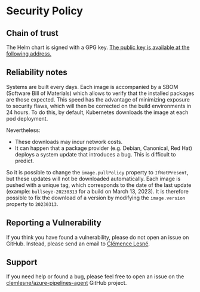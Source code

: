 # Security Policy

## Chain of trust

The Helm chart is signed with a GPG key. [The public key is available at the following address.](https://raw.githubusercontent.com/clemlesne/azure-pipelines-agent/main/src/helm/pubring.gpg)

## Reliability notes

Systems are built every days. Each image is accompanied by a SBOM (Software Bill of Materials) which allows to verify that the installed packages are those expected. This speed has the advantage of minimizing exposure to security flaws, which will then be corrected on the build environments in 24 hours. To do this, by default, Kubernetes downloads the image at each pod deployment.

Nevertheless:

- These downloads may incur network costs.
- It can happen that a package provider (e.g. Debian, Canonical, Red Hat) deploys a system update that introduces a bug. This is difficult to predict.

So it is possible to change the `image.pullPolicy` property to `IfNotPresent`, but these updates will not be downloaded automatically. Each image is pushed with a unique tag, which corresponds to the date of the last update (example: `bullseye-20230313` for a build on March 13, 2023). It is therefore possible to fix the download of a version by modifying the `image.version` property to `20230313`.

## Reporting a Vulnerability

If you think you have found a vulnerability, please do not open an issue on GitHub. Instead, please send an email to [Clémence Lesné](mailto:clemence@lesne.pro).

## Support

If you need help or found a bug, please feel free to open an issue on the [clemlesne/azure-pipelines-agent](https://github.com/clemlesne/azure-pipelines-agent) GitHub project.

